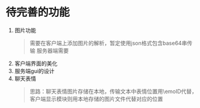 # 待完善的功能

1. 图片功能
	> 需要在客户端上添加图片的解析，暂定使用json格式包含base64串传输
	> 服务器端需要
2. 客户端界面的美化
3. 服务端gui的设计
4. 聊天表情
	> 思路：聊天表情图片存储在本地，传输文本中表情位置用\emoID代替，客户端显示模块则用本地存储的图片文件代替对应的位置

